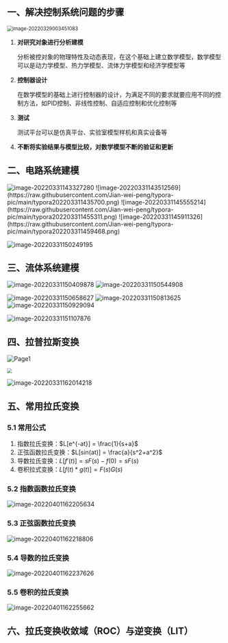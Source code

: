 ## 一、解决控制系统问题的步骤

<img src="https://raw.githubusercontent.com/Jian-wei-peng/typora-pic/main/typora202203290034161.png" alt="image-20220329003451083" style="zoom: 80%;" />

1.  **对研究对象进行分析建模**

    分析被控对象的物理特性及动态表现，在这个基础上建立数学模型，数学模型可以是动力学模型、热力学模型、流体力学模型和经济学模型等

2.  **控制器设计**

    在数学模型的基础上进行控制器的设计，为满足不同的要求就要应用不同的控制方法，如PID控制、非线性控制、自适应控制和优化控制等

3.  **测试**

    测试平台可以是仿真平台、实验室模型样机和真实设备等

4.  **不断将实验结果与模型比较，对数学模型不断的验证和更新**

## 二、电路系统建模

<img src="https://raw.githubusercontent.com/Jian-wei-peng/typora-pic/main/typora202203311433433.png" alt="image-20220331143327280"  />
![image-20220331143512569](https://raw.githubusercontent.com/Jian-wei-peng/typora-pic/main/typora202203311435700.png)
![image-20220331145555214](https://raw.githubusercontent.com/Jian-wei-peng/typora-pic/main/typora202203311455311.png)
![image-20220331145911326](https://raw.githubusercontent.com/Jian-wei-peng/typora-pic/main/typora202203311459468.png)

![image-20220331150249195](https://raw.githubusercontent.com/Jian-wei-peng/typora-pic/main/typora202203311502392.png)



## 三、流体系统建模

![image-20220331150409878](https://raw.githubusercontent.com/Jian-wei-peng/typora-pic/main/typora202203311504938.png)
![image-20220331150544908](https://raw.githubusercontent.com/Jian-wei-peng/typora-pic/main/typora202203311505032.png)

![image-20220331150658627](https://raw.githubusercontent.com/Jian-wei-peng/typora-pic/main/typora202203311506766.png)
![image-20220331150813625](https://raw.githubusercontent.com/Jian-wei-peng/typora-pic/main/typora202203311508756.png)
![image-20220331150929094](https://raw.githubusercontent.com/Jian-wei-peng/typora-pic/main/typora202203311509266.png)

![image-20220331151107876](https://raw.githubusercontent.com/Jian-wei-peng/typora-pic/main/typora202203311511035.png)



## 四、拉普拉斯变换

![Page1](https://raw.githubusercontent.com/Jian-wei-peng/typora-pic/main/typora202203311611803.png)

<img src="https://raw.githubusercontent.com/Jian-wei-peng/typora-pic/main/typora202204011623006.png" style="zoom:70%;" />

![image-20220331162014218](https://raw.githubusercontent.com/Jian-wei-peng/typora-pic/main/typora202203311620326.png)



## 五、常用拉氏变换

### 5.1 常用公式

1.  指数拉氏变换：$L[e^{-at}] = \frac{1}{s+a}$
2.  正弦函数拉氏变换：$L[sin(at)] = \frac{a}{s^2+a^2}$
3.  导数拉氏变换：$L[f'(t)] = sF(s)-f(0)=sF(s)$
4.  卷积拉式变换：$L[f(t)*g(t)]=F(s)G(s)$

### 5.2 指数函数拉氏变换

![image-20220401162205634](https://raw.githubusercontent.com/Jian-wei-peng/typora-pic/main/typora202204011622678.png)

### 5.3 正弦函数拉氏变换

![image-20220401162218806](https://raw.githubusercontent.com/Jian-wei-peng/typora-pic/main/typora202204011622865.png)

### 5.4 导数的拉氏变换

![image-20220401162237626](https://raw.githubusercontent.com/Jian-wei-peng/typora-pic/main/typora202204011622676.png)

### 5.5 卷积的拉氏变换

![image-20220401162255662](https://raw.githubusercontent.com/Jian-wei-peng/typora-pic/main/typora202204011622688.png)

## 六、拉氏变换收敛域（ROC）与逆变换（LIT）
























































